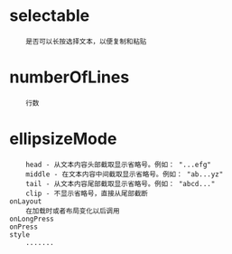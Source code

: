 # selectable
        是否可以长按选择文本，以便复制和粘贴
# numberOfLines
        行数
# ellipsizeMode
        head - 从文本内容头部截取显示省略号。例如： "...efg"
        middle - 在文本内容中间截取显示省略号。例如： "ab...yz"
        tail - 从文本内容尾部截取显示省略号。例如： "abcd..."
        clip - 不显示省略号，直接从尾部截断
    onLayout
        在加载时或者布局变化以后调用
    onLongPress
    onPress
    style
        .......
